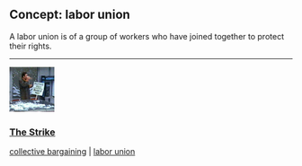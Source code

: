 ## Concept: labor union

A labor union is of a group of workers who have joined together to protect their rights.

<hr>
<div class="clip-listing">
<img src="media/icons/strike_clip2.jpg" alt="The Strike icon">

### [The Strike](../clip/89/)

[collective bargaining](/concept/collective-bargaining/) | [labor union](/concept/labor-union/)
</div>

